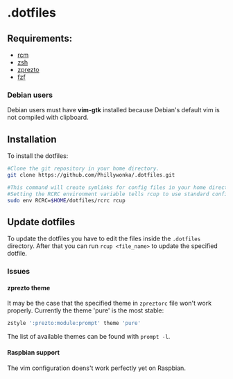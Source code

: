 # .dotfiles

## Requirements:

- [rcm](https://github.com/thoughtbot/rcm)
- [zsh](http://www.zsh.org)
- [zprezto](https://github.com/sorin-ionescu/prezto)
- [fzf](https://github.com/junegunn/fzf)

### Debian users
Debian users must have **vim-gtk** installed because Debian's default vim is not compiled with clipboard.

## Installation

To install the dotfiles:

```sh
#Clone the git repository in your home directory.
git clone https://github.com/Phillywonka/.dotfiles.git

#This command will create symlinks for config files in your home directory.</br>
#Setting the RCRC environment variable tells rcup to use standard configuration options.
sudo env RCRC=$HOME/dotfiles/rcrc rcup
```



## Update dotfiles

To update the dotfiles you have to edit the files inside the ```.dotfiles``` directory.
After that you can run ```rcup <file_name>``` to update the specified dotfile.


### Issues

#### zprezto theme
It may be the case that the specified theme in ```zpreztorc``` file won't work properly.
Currently the theme 'pure' is the most stable:

```sh
zstyle ':prezto:module:prompt' theme 'pure'
```

The list of available themes can be found with ```prompt -l```.

#### Raspbian support

The vim configuration doens't work perfectly yet on Raspbian.
